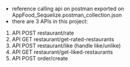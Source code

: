 - reference calling api on postman exported on AppFood_Sequelize.postman_collection.json
- there are 3 APIs in this project:
1. API POST restaurant/rate
2. API GET restaurant/get-rated-restaurants
3. API POST restaurant/like (handle like/unlike)
4. API GET restaurant/get-liked-restaurants
5. API POST order/create
